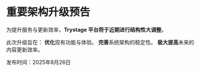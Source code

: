 # 重要架构升级预告

为提升服务与更新效率，**Trystage 平台将于近期进行结构性大调整**。

此次升级旨在：
**优化**现有功能与体验。
**完善**系统架构的稳定性。
**极大提高**未来的内容更新效率。

发布时间：2025年8月26日
